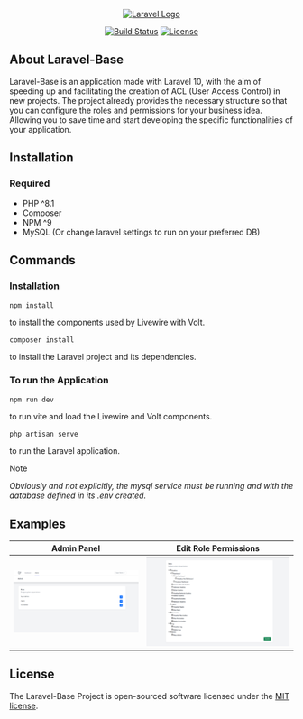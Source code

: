 <p align="center"><a href="https://laravel.com" target="_blank"><img src="https://raw.githubusercontent.com/laravel/art/master/logo-lockup/5%20SVG/2%20CMYK/1%20Full%20Color/laravel-logolockup-cmyk-red.svg" width="400" alt="Laravel Logo"></a></p>

<p align="center">
<a href="https://github.com/laravel/framework/actions"><img src="https://github.com/laravel/framework/workflows/tests/badge.svg" alt="Build Status"></a>
<a href="https://packagist.org/packages/laravel/framework"><img src="https://img.shields.io/packagist/l/laravel/framework" alt="License"></a>
</p>

## About Laravel-Base

Laravel-Base is an application made with Laravel 10, with the aim of speeding up and facilitating the creation of ACL (User Access Control) in new projects. The project already provides the necessary structure so that you can configure the roles and permissions for your business idea. Allowing you to save time and start developing the specific functionalities of your application.

## Installation

### Required

- PHP ^8.1
- Composer
- NPM ^9
- MySQL (Or change laravel settings to run on your preferred DB)

## Commands

### Installation
```
npm install
```
to install the components used by Livewire with Volt.

```
composer install
```
to install the Laravel project and its dependencies.

### To run the Application
```
npm run dev
```
to run vite and load the Livewire and Volt components.

```
php artisan serve
```
to run the Laravel application.

> [!NOTE]
> _Obviously and not explicitly, the mysql service must be running and with the database defined in its .env created._

## Examples
Admin Panel                |  Edit Role Permissions
:-------------------------:|:-------------------------:
![Image of the admin panel to edit roles created in the system.](/public/assets/images/readme_image_1.jpg)   |  ![Image of the admin panel when editing permissions linked to a role.](/public/assets/images/readme_image_2.jpg)

## License

The Laravel-Base Project is open-sourced software licensed under the [MIT license](https://opensource.org/licenses/MIT).
